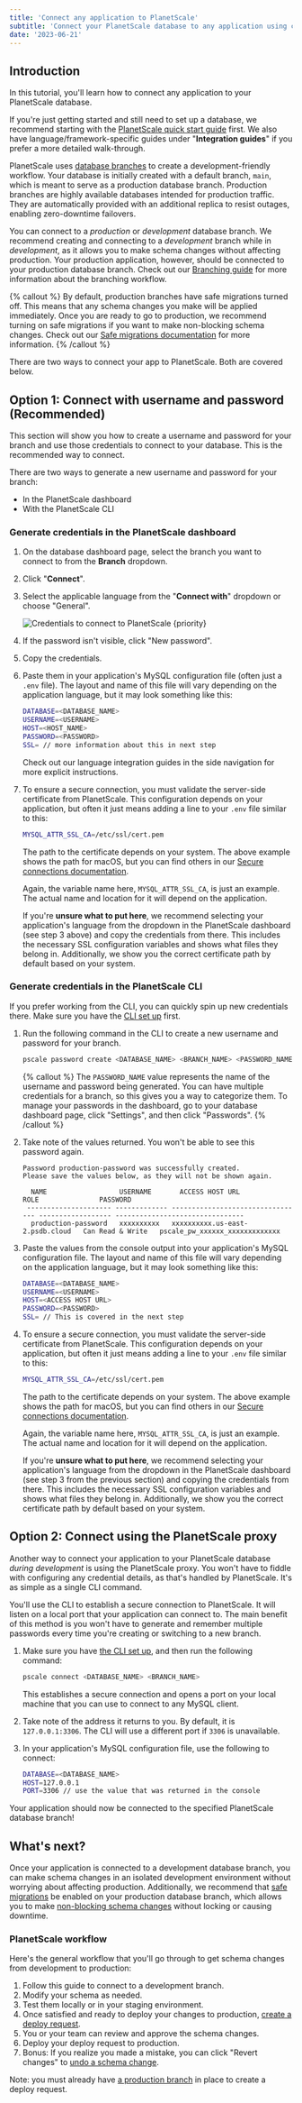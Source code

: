 ```yaml
---
title: 'Connect any application to PlanetScale'
subtitle: 'Connect your PlanetScale database to any application using connection strings or the PlanetScale proxy.'
date: '2023-06-21'
---
```


## Introduction

In this tutorial, you'll learn how to connect any application to your PlanetScale database.

If you're just getting started and still need to set up a database, we recommend starting with the [PlanetScale quick start guide](/docs/tutorials/planetscale-quick-start-guide) first. We also have language/framework-specific guides under "**Integration guides**" if you prefer a more detailed walk-through.

PlanetScale uses [database branches](/docs/concepts/branching) to create a development-friendly workflow. Your database is initially created with a default branch, `main`, which is meant to serve as a production database branch. Production branches are highly available databases intended for production traffic. They are automatically provided with an additional replica to resist outages, enabling zero-downtime failovers.

You can connect to a _production_ or _development_ database branch. We recommend creating and connecting to a _development_ branch while in _development_, as it allows you to make schema changes without affecting production. Your production application, however, should be connected to your production database branch. Check out our [Branching guide](/docs/concepts/branching) for more information about the branching workflow.

{% callout %}
By default, production branches have safe migrations turned off. This means that any schema changes you make will be applied immediately. Once you are ready to go to production, we recommend turning on safe migrations if you want to make non-blocking schema changes. Check out our [Safe migrations documentation](/docs/concepts/safe-migrations) for more information.
{% /callout %}

There are two ways to connect your app to PlanetScale. Both are covered below.

## Option 1: Connect with username and password (Recommended)

This section will show you how to create a username and password for your branch and use those credentials to connect to your database. This is the recommended way to connect.

There are two ways to generate a new username and password for your branch:

- In the PlanetScale dashboard
- With the PlanetScale CLI

### Generate credentials in the PlanetScale dashboard

1. On the database dashboard page, select the branch you want to connect to from the **Branch** dropdown.
2. Click "**Connect**".
3. Select the applicable language from the "**Connect with**" dropdown or choose "General".

   ![Credentials to connect to PlanetScale {priority}](/assets/docs/tutorials/connect-any-application/credentials-2.png)

4. If the password isn't visible, click "New password".
5. Copy the credentials.
6. Paste them in your application's MySQL configuration file (often just a `.env` file). The layout and name of this file will vary depending on the application language, but it may look something like this:

   ```bash
   DATABASE=<DATABASE_NAME>
   USERNAME=<USERNAME>
   HOST=<HOST_NAME>
   PASSWORD=<PASSWORD>
   SSL= // more information about this in next step
   ```

   Check out our language integration guides in the side navigation for more explicit instructions.

7. To ensure a secure connection, you must validate the server-side certificate from PlanetScale. This configuration depends on your application, but often it just means adding a line to your `.env` file similar to this:

   ```bash
   MYSQL_ATTR_SSL_CA=/etc/ssl/cert.pem
   ```

   The path to the certificate depends on your system. The above example shows the path for macOS, but you can find others in our [Secure connections documentation](/docs/concepts/secure-connections#ca-root-configuration).

   Again, the variable name here, `MYSQL_ATTR_SSL_CA`, is just an example. The actual name and location for it will depend on the application.

   If you're **unsure what to put here**, we recommend selecting your application's language from the dropdown in the PlanetScale dashboard (see step 3 above) and copy the credentials from there. This includes the necessary SSL configuration variables and shows what files they belong in. Additionally, we show you the correct certificate path by default based on your system.

### Generate credentials in the PlanetScale CLI

If you prefer working from the CLI, you can quickly spin up new credentials there. Make sure you have the [CLI set up](/docs/concepts/planetscale-environment-setup) first.

1. Run the following command in the CLI to create a new username and password for your branch.

   ```bash
   pscale password create <DATABASE_NAME> <BRANCH_NAME> <PASSWORD_NAME>
   ```

   {% callout %}
   The `PASSWORD_NAME` value represents the name of the username and password being generated. You can have multiple credentials for a branch, so this gives you a way to categorize them. To manage your passwords in the dashboard, go to your database dashboard page, click "Settings", and then click "Passwords".
   {% /callout %}

2. Take note of the values returned. You won't be able to see this password again.

   ```
   Password production-password was successfully created.
   Please save the values below, as they will not be shown again.

     NAME                  USERNAME       ACCESS HOST URL                     ROLE               PASSWORD
    --------------------- ------------- --------------------------------- ------------------ --------------------------------
     production-password   xxxxxxxxxx   xxxxxxxxxx.us-east-2.psdb.cloud   Can Read & Write   pscale_pw_xxxxxx_xxxxxxxxxxxxx
   ```

3. Paste the values from the console output into your application's MySQL configuration file. The layout and name of this file will vary depending on the application language, but it may look something like this:

   ```bash
   DATABASE=<DATABASE_NAME>
   USERNAME=<USERNAME>
   HOST=<ACCESS HOST URL>
   PASSWORD=<PASSWORD>
   SSL= // This is covered in the next step
   ```

4. To ensure a secure connection, you must validate the server-side certificate from PlanetScale. This configuration depends on your application, but often it just means adding a line to your `.env` file similar to this:

   ```bash
   MYSQL_ATTR_SSL_CA=/etc/ssl/cert.pem
   ```

   The path to the certificate depends on your system. The above example shows the path for macOS, but you can find others in our [Secure connections documentation](/docs/concepts/secure-connections#ca-root-configuration).

   Again, the variable name here, `MYSQL_ATTR_SSL_CA`, is just an example. The actual name and location for it will depend on the application.

   If you're **unsure what to put here**, we recommend selecting your application's language from the dropdown in the PlanetScale dashboard (see step 3 from the previous section) and copying the credentials from there. This includes the necessary SSL configuration variables and shows what files they belong in. Additionally, we show you the correct certificate path by default based on your system.

## Option 2: Connect using the PlanetScale proxy

Another way to connect your application to your PlanetScale database _during development_ is using the PlanetScale proxy. You won't have to fiddle with configuring any credential details, as that's handled by PlanetScale. It's as simple as a single CLI command.

You'll use the CLI to establish a secure connection to PlanetScale. It will listen on a local port that your application can connect to. The main benefit of this method is you won't have to generate and remember multiple passwords every time you're creating or switching to a new branch.

1. Make sure you have [the CLI set up](/docs/concepts/planetscale-environment-setup), and then run the following command:

   ```bash
   pscale connect <DATABASE_NAME> <BRANCH_NAME>
   ```

   This establishes a secure connection and opens a port on your local machine that you can use to connect to any MySQL client.

2. Take note of the address it returns to you. By default, it is `127.0.0.1:3306`. The CLI will use a different port if `3306` is unavailable.

3. In your application's MySQL configuration file, use the following to connect:

   ```bash
   DATABASE=<DATABASE_NAME>
   HOST=127.0.0.1
   PORT=3306 // use the value that was returned in the console
   ```

Your application should now be connected to the specified PlanetScale database branch!

## What's next?

Once your application is connected to a development database branch, you can make schema changes in an isolated development environment without worrying about affecting production. Additionally, we recommend that [safe migrations](/docs/concepts/safe-migrations) be enabled on your production database branch, which allows you to make [non-blocking schema changes](/docs/concepts/nonblocking-schema-changes) without locking or causing downtime.

### PlanetScale workflow

Here's the general workflow that you'll go through to get schema changes from development to production:

1. Follow this guide to connect to a development branch.
2. Modify your schema as needed.
3. Test them locally or in your staging environment.
4. Once satisfied and ready to deploy your changes to production, [create a deploy request](/docs/concepts/deploy-requests).
5. You or your team can review and approve the schema changes.
6. Deploy your deploy request to production.
7. Bonus: If you realize you made a mistake, you can click "Revert changes" to [undo a schema change](/docs/concepts/deploy-requests#revert-a-schema-change).

Note: you must already have [a production branch](/docs/concepts/branching#promote-a-branch-to-production) in place to create a deploy request.
